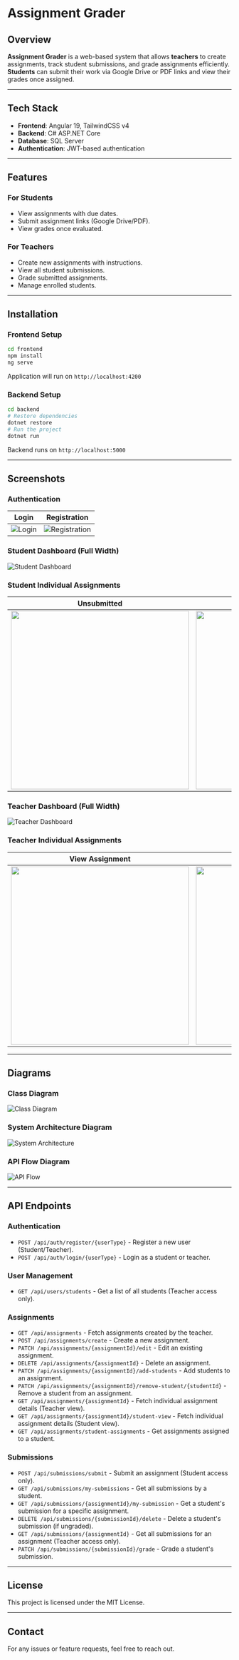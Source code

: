 # Assignment Grader

## Overview

**Assignment Grader** is a web-based system that allows **teachers** to create assignments, track student submissions, and grade assignments efficiently. **Students** can submit their work via Google Drive or PDF links and view their grades once assigned.

---

## Tech Stack

- **Frontend**: Angular 19, TailwindCSS v4
- **Backend**: C# ASP.NET Core
- **Database**: SQL Server
- **Authentication**: JWT-based authentication

---

## Features

### **For Students**

- View assignments with due dates.
- Submit assignment links (Google Drive/PDF).
- View grades once evaluated.

### **For Teachers**

- Create new assignments with instructions.
- View all student submissions.
- Grade submitted assignments.
- Manage enrolled students.

---

## Installation

### **Frontend Setup**

```sh
cd frontend
npm install
ng serve
```

Application will run on `http://localhost:4200`

### **Backend Setup**

```sh
cd backend
# Restore dependencies
dotnet restore
# Run the project
dotnet run
```

Backend runs on `http://localhost:5000`

---

## Screenshots

### **Authentication**

| Login                                           | Registration                                                  |
| ----------------------------------------------- | ------------------------------------------------------------- |
| ![Login](frontend/public/screenshots/Login.JPG) | ![Registration](frontend/public/screenshots/Registration.JPG) |

### **Student Dashboard (Full Width)**

![Student Dashboard](frontend/public/screenshots/Student-Dashboard.JPG)

### **Student Individual Assignments**

| Unsubmitted                                                                                                 | Submitted                                                                                   | Graded                                                                                            |
| ----------------------------------------------------------------------------------------------------------- | ------------------------------------------------------------------------------------------- | ------------------------------------------------------------------------------------------------- |
| <img src="frontend/public/screenshots/Student-Individual%20Assignment%20(Unsubmitted).JPG" width="400px" /> | <img src="frontend/public/screenshots/Student-Individual%20Assignment.JPG" width="400px" /> | <img src="frontend/public/screenshots/Student-Individual-Assignment(Graded).JPG" width="400px" /> |

### **Teacher Dashboard (Full Width)**

![Teacher Dashboard](frontend/public/screenshots/Teacher-Dashboard.JPG)

### **Teacher Individual Assignments**

| View Assignment                                                                             | Grade Assignment                                                                                  |
| ------------------------------------------------------------------------------------------- | ------------------------------------------------------------------------------------------------- |
| <img src="frontend/public/screenshots/Teacher-Individual%20Assignment.JPG" width="400px" /> | <img src="frontend/public/screenshots/Teacher-Individual%20Assignment-Grade.JPG" width="400px" /> |

---

## Diagrams

### **Class Diagram**

![Class Diagram](backend/StudentGradeTracker/Diagrams/ClassDiagram.png)

### **System Architecture Diagram**

![System Architecture](backend/StudentGradeTracker/Diagrams/SystemArchitecture.png)

### **API Flow Diagram**

![API Flow](backend/StudentGradeTracker/Diagrams/APIflow.drawio.png)

---

## API Endpoints

### **Authentication**

- `POST /api/auth/register/{userType}` - Register a new user (Student/Teacher).
- `POST /api/auth/login/{userType}` - Login as a student or teacher.

### **User Management**

- `GET /api/users/students` - Get a list of all students (Teacher access only).

### **Assignments**

- `GET /api/assignments` - Fetch assignments created by the teacher.
- `POST /api/assignments/create` - Create a new assignment.
- `PATCH /api/assignments/{assignmentId}/edit` - Edit an existing assignment.
- `DELETE /api/assignments/{assignmentId}` - Delete an assignment.
- `PATCH /api/assignments/{assignmentId}/add-students` - Add students to an assignment.
- `PATCH /api/assignments/{assignmentId}/remove-student/{studentId}` - Remove a student from an assignment.
- `GET /api/assignments/{assignmentId}` - Fetch individual assignment details (Teacher view).
- `GET /api/assignments/{assignmentId}/student-view` - Fetch individual assignment details (Student view).
- `GET /api/assignments/student-assignments` - Get assignments assigned to a student.

### **Submissions**

- `POST /api/submissions/submit` - Submit an assignment (Student access only).
- `GET /api/submissions/my-submissions` - Get all submissions by a student.
- `GET /api/submissions/{assignmentId}/my-submission` - Get a student's submission for a specific assignment.
- `DELETE /api/submissions/{submissionId}/delete` - Delete a student's submission (if ungraded).
- `GET /api/submissions/{assignmentId}` - Get all submissions for an assignment (Teacher access only).
- `PATCH /api/submissions/{submissionId}/grade` - Grade a student's submission.

---

## License

This project is licensed under the MIT License.

---

## Contact

For any issues or feature requests, feel free to reach out.
